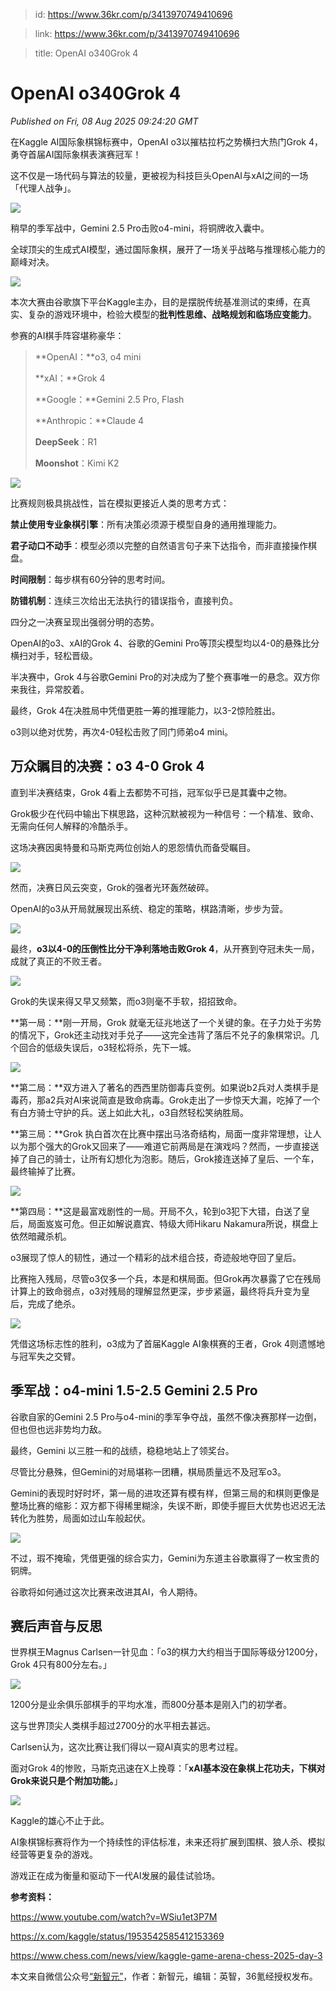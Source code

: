 > id: https://www.36kr.com/p/3413970749410696

> link: https://www.36kr.com/p/3413970749410696

> title: OpenAI o340Grok 4

# OpenAI o340Grok 4
_Published on Fri, 08 Aug 2025 09:24:20 GMT_

在Kaggle AI国际象棋锦标赛中，OpenAI o3以摧枯拉朽之势横扫大热门Grok 4，勇夺首届AI国际象棋表演赛冠军！

这不仅是一场代码与算法的较量，更被视为科技巨头OpenAI与xAI之间的一场「代理人战争」。

![](https://img.36krcdn.com/hsossms/20250808/v2_f472f44391804d08938cb85ff4c30e72@5091053_oswg358922oswg864oswg1158_img_000?x-oss-process=image/format,jpg/interlace,1)

稍早的季军战中，Gemini 2.5 Pro击败o4-mini，将铜牌收入囊中。

全球顶尖的生成式AI模型，通过国际象棋，展开了一场关乎战略与推理核心能力的巅峰对决。

![](https://img.36krcdn.com/hsossms/20250808/v2_42e4764ecf484cfaad2bbef8f1ce9dd1@5091053_oswg100032oswg1080oswg893_img_000?x-oss-process=image/format,jpg/interlace,1)

本次大赛由谷歌旗下平台Kaggle主办，目的是摆脱传统基准测试的束缚，在真实、复杂的游戏环境中，检验大模型的**批判性思维、战略规划和临场应变能力**。

参赛的AI棋手阵容堪称豪华：

> **OpenAI：**o3, o4 mini
> 
> **xAI：**Grok 4
> 
> **Google：**Gemini 2.5 Pro, Flash
> 
> **Anthropic：**Claude 4
> 
> **DeepSeek**：R1
> 
> **Moonshot**：Kimi K2

![](https://img.36krcdn.com/hsossms/20250808/v2_cf4b896b587c4b1a81ed4047a58b81a0@5091053_oswg618256oswg1080oswg606_img_000?x-oss-process=image/format,jpg/interlace,1)

比赛规则极具挑战性，旨在模拟更接近人类的思考方式：

**禁止使用专业象棋引擎**：所有决策必须源于模型自身的通用推理能力。

**君子动口不动手**：模型必须以完整的自然语言句子来下达指令，而非直接操作棋盘。

**时间限制**：每步棋有60分钟的思考时间。

**防错机制**：连续三次给出无法执行的错误指令，直接判负。

四分之一决赛呈现出强弱分明的态势。

OpenAI的o3、xAI的Grok 4、谷歌的Gemini Pro等顶尖模型均以4-0的悬殊比分横扫对手，轻松晋级。

半决赛中，Grok 4与谷歌Gemini Pro的对决成为了整个赛事唯一的悬念。双方你来我往，异常胶着。

最终，Grok 4在决胜局中凭借更胜一筹的推理能力，以3-2惊险胜出。

o3则以绝对优势，再次4-0轻松击败了同门师弟o4 mini。

**万众瞩目的决赛：o3 4-0 Grok 4**
-------------------------

直到半决赛结束，Grok 4看上去都势不可挡，冠军似乎已是其囊中之物。

Grok极少在代码中输出下棋思路，这种沉默被视为一种信号：一个精准、致命、无需向任何人解释的冷酷杀手。

这场决赛因奥特曼和马斯克两位创始人的恩怨情仇而备受瞩目。

![](https://img.36krcdn.com/hsossms/20250808/v2_ac30d512a0d547b995e874ab1e70bc9f@5091053_oswg1126580oswg1080oswg608_img_000?x-oss-process=image/format,jpg/interlace,1)

然而，决赛日风云突变，Grok的强者光环轰然破碎。

OpenAI的o3从开局就展现出系统、稳定的策略，棋路清晰，步步为营。

![](https://img.36krcdn.com/hsossms/20250808/v2_b868904b1913434ab3d7368a18a302ed@5091053_oswg116362oswg616oswg321_img_000?x-oss-process=image/format,jpg/interlace,1)

最终，**o3以4-0的压倒性比分干净利落地击败Grok 4**，从开赛到夺冠未失一局，成就了真正的不败王者。

![](https://img.36krcdn.com/hsossms/20250808/v2_5a46c2bc535b40399f0e302a7334f47d@5091053_oswg96196oswg1080oswg207_img_000?x-oss-process=image/format,jpg/interlace,1)

Grok的失误来得又早又频繁，而o3则毫不手软，招招致命。

**第一局：**刚一开局，Grok 就毫无征兆地送了一个关键的象。在子力处于劣势的情况下，Grok还主动找对手兑子——这完全违背了落后不兑子的象棋常识。几个回合的低级失误后，o3轻松将杀，先下一城。

![](https://img.36krcdn.com/hsossms/20250808/v2_6b10af6b7261420c9caa6bfe719f92ae@5091053_oswg190102oswg1080oswg706_img_000?x-oss-process=image/format,jpg/interlace,1)

**第二局：**双方进入了著名的西西里防御毒兵变例。如果说b2兵对人类棋手是毒药，那a2兵对AI来说简直是致命病毒。Grok走出了一步惊天大漏，吃掉了一个有白方骑士守护的兵。送上如此大礼，o3自然轻松笑纳胜局。

**第三局：**Grok 执白首次在比赛中摆出马洛奇结构，局面一度非常理想，让人以为那个强大的Grok又回来了——难道它前两局是在演戏吗？然而，一步直接送掉了自己的骑士，让所有幻想化为泡影。随后，Grok接连送掉了皇后、一个车，最终输掉了比赛。

![](https://img.36krcdn.com/hsossms/20250808/v2_292aad7922904204a0c657b3ae30d9d6@5091053_oswg180882oswg1080oswg702_img_000?x-oss-process=image/format,jpg/interlace,1)

**第四局：**这是最富戏剧性的一局。开局不久，轮到o3犯下大错，白送了皇后，局面岌岌可危。但正如解说嘉宾、特级大师Hikaru Nakamura所说，棋盘上依然暗藏杀机。

o3展现了惊人的韧性，通过一个精彩的战术组合技，奇迹般地夺回了皇后。

比赛拖入残局，尽管o3仅多一个兵，本是和棋局面。但Grok再次暴露了它在残局计算上的致命弱点，o3对残局的理解显然更深，步步紧逼，最终将兵升变为皇后，完成了绝杀。

![](https://img.36krcdn.com/hsossms/20250808/v2_3cb2a92f28424f618bbccb66052370d7@5091053_oswg249618oswg1080oswg725_img_000?x-oss-process=image/format,jpg/interlace,1)

凭借这场标志性的胜利，o3成为了首届Kaggle AI象棋赛的王者，Grok 4则遗憾地与冠军失之交臂。

**季军战：o4-mini 1.5-2.5 Gemini 2.5 Pro**
--------------------------------------

谷歌自家的Gemini 2.5 Pro与o4-mini的季军争夺战，虽然不像决赛那样一边倒，但也但也远非势均力敌。

最终，Gemini 以三胜一和的战绩，稳稳地站上了领奖台。

尽管比分悬殊，但Gemini的对局堪称一团糟，棋局质量远不及冠军o3。

Gemini的表现时好时坏，第一局的进攻还算有模有样，但第三局的和棋则更像是整场比赛的缩影：双方都下得稀里糊涂，失误不断，即使手握巨大优势也迟迟无法转化为胜势，局面如过山车般起伏。

![](https://img.36krcdn.com/hsossms/20250808/v2_ba94516dd5bb4e26b5d416b8d829408a@5091053_oswg215898oswg1080oswg703_img_000?x-oss-process=image/format,jpg/interlace,1)

不过，瑕不掩瑜，凭借更强的综合实力，Gemini为东道主谷歌赢得了一枚宝贵的铜牌。

谷歌将如何通过这次比赛来改进其AI，令人期待。

**赛后声音与反思**
-----------

世界棋王Magnus Carlsen一针见血：「o3的棋力大约相当于国际等级分1200分，Grok 4只有800分左右。」

![](https://img.36krcdn.com/hsossms/20250808/v2_97dce57e20a54f76851e7635a4d23553@5091053_oswg266624oswg1054oswg544_img_000?x-oss-process=image/format,jpg/interlace,1)

1200分是业余俱乐部棋手的平均水准，而800分基本是刚入门的初学者。

这与世界顶尖人类棋手超过2700分的水平相去甚远。

Carlsen认为，这次比赛让我们得以一窥AI真实的思考过程。

面对Grok 4的惨败，马斯克迅速在X上挽尊：「**xAI基本没在象棋上花功夫，下棋对Grok来说只是个附加功能。**」

![](https://img.36krcdn.com/hsossms/20250808/v2_056c6f4c088b40d4aa1965c7eecdc543@5091053_oswg607494oswg1047oswg1124_img_000?x-oss-process=image/format,jpg/interlace,1)

Kaggle的雄心不止于此。

AI象棋锦标赛将作为一个持续性的评估标准，未来还将扩展到围棋、狼人杀、模拟经营等更复杂的游戏。

游戏正在成为衡量和驱动下一代AI发展的最佳试验场。

**参考资料：**

https://www.youtube.com/watch?v=WSiu1et3P7M

https://x.com/kaggle/status/1953542585412153369

https://www.chess.com/news/view/kaggle-game-arena-chess-2025-day-3

本文来自微信公众号[“新智元”](https://mp.weixin.qq.com/s/YqLgkMWRcfeIcplNiBfkLQ)，作者：新智元，编辑：英智，36氪经授权发布。
